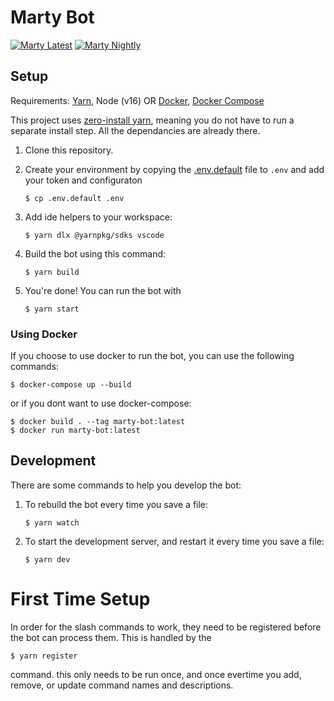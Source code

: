 # Marty Bot

[![Marty Latest](https://github.com/msawatzky75/discord-bot-js/actions/workflows/latest.yml/badge.svg?branch=master)](https://github.com/msawatzky75/discord-bot-js/actions/workflows/latest.yml)
[![Marty Nightly](https://github.com/msawatzky75/discord-bot-js/actions/workflows/nightly.yml/badge.svg?branch=master)](https://github.com/msawatzky75/discord-bot-js/actions/workflows/nightly.yml)

## Setup

Requirements: [Yarn](https://yarnpkg.com/lang/en/docs/install/), Node (v16)
OR [Docker](https://docs.docker.com/get-docker/), [Docker Compose](https://docs.docker.com/compose/install/)

This project uses [zero-install yarn](https://yarnpkg.com/features/zero-installs), meaning you do
not have to run a separate install step. All the dependancies are already there.

1. Clone this repository.

1. Create your environment by copying the [.env.default](.env.default) file to `.env`
   and add your token and configuraton

   ```
   $ cp .env.default .env
   ```

1. Add ide helpers to your workspace:

   ```
   $ yarn dlx @yarnpkg/sdks vscode
   ```

1. Build the bot using this command:

   ```
   $ yarn build
   ```

1. You're done! You can run the bot with

   ```
   $ yarn start
   ```

### Using Docker

If you choose to use docker to run the bot, you can use the following commands:

```
$ docker-compose up --build
```

or if you dont want to use docker-compose:

```
$ docker build . --tag marty-bot:latest
$ docker run marty-bot:latest
```

## Development

There are some commands to help you develop the bot:

1. To rebuild the bot every time you save a file:

   ```
   $ yarn watch
   ```

1. To start the development server, and restart it every time you save a file:

   ```
   $ yarn dev
   ```


# First Time Setup
In order for the slash commands to work, they need to be registered before
the bot can process them. This is handled by the
```
$ yarn register
```
command. this only needs to be run once, and once evertime you add, remove,
or update command names and descriptions.